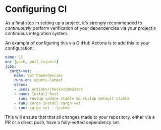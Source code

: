 # Configuring CI

As a final step in setting up a project, it's strongly recommended to
*continuously* perform verification of your dependencies via your
project's continuous integration system.

An example of configuring this via GitHub Actions is to add this to your
configuration:

```yml
name: CI
on: [push, pull_request]
jobs:
  cargo-vet:
    name: Vet Dependencies
    runs-on: ubuntu-latest
    steps:
    - uses: actions/checkout@master
    - name: Install Rust
      run: rustup update stable && rustup default stable
    - run: cargo install cargo-vet
    - run: cargo vet --locked
```

This will ensure that that all changes made to your repository, either via a PR
or a direct push, have a fully-vetted dependency set.
